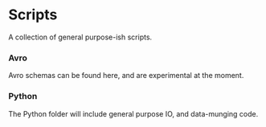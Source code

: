 # Scripts
A collection of general purpose-ish scripts.

### Avro
Avro schemas can be found here, and are experimental at the moment.

### Python
The Python folder will include general purpose IO, and data-munging code.
